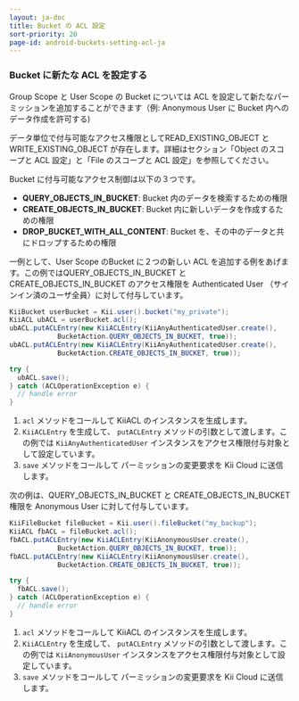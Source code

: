 ```yaml
---
layout: ja-doc
title: Bucket の ACL 設定
sort-priority: 20
page-id: android-buckets-setting-acl-ja
---
```

### Bucket に新たな ACL を設定する

Group Scope と User Scope の Bucket については ACL を設定して新たなパーミッションを追加することができます（例: Anonymous User に Bucket 内へのデータ作成を許可する)

<p class="callout">データ単位で付与可能なアクセス権限としてREAD_EXISTING_OBJECT と WRITE_EXISTING_OBJECT が存在します。詳細はセクション「Object のスコープと ACL 設定」と「File のスコープと ACL 設定」を参照してください。</p>

Bucket に付与可能なアクセス制御は以下の３つです。

 * **QUERY_OBJECTS_IN_BUCKET**: Bucket 内のデータを検索するための権限
 * **CREATE_OBJECTS_IN_BUCKET**: Bucket 内に新しいデータを作成するための権限
 * **DROP_BUCKET_WITH_ALL_CONTENT**: Bucket を、その中のデータと共にドロップするための権限

一例として、User Scope のBucket に２つの新しい ACL を追加する例をあげます。この例ではQUERY_OBJECTS_IN_BUCKET と CREATE_OBJECTS_IN_BUCKET のアクセス権限を Authenticated User （サインイン済のユーザ全員）に対して付与しています。

```java
KiiBucket userBucket = Kii.user().bucket("my_private");
KiiACL ubACL = userBucket.acl();
ubACL.putACLEntry(new KiiACLEntry(KiiAnyAuthenticatedUser.create(),
            BucketAction.QUERY_OBJECTS_IN_BUCKET, true));
ubACL.putACLEntry(new KiiACLEntry(KiiAnyAuthenticatedUser.create(),
            BucketAction.CREATE_OBJECTS_IN_BUCKET, true));

try {
  ubACL.save();
} catch (ACLOperationException e) {
  // handle error
}
```

1. `acl` メソッドをコールして KiiACL のインスタンスを生成します。
2. `KiiACLEntry` を生成して、 `putACLEntry` メソッドの引数として渡します。この例では `KiiAnyAuthenticatedUser` インスタンスをアクセス権限付与対象として設定しています。
3. `save` メソッドをコールして パーミッションの変更要求を Kii Cloud に送信します。

次の例は、QUERY_OBJECTS_IN_BUCKET と CREATE_OBJECTS_IN_BUCKET 権限を Anonymous User に対して付与しています。

```java
KiiFileBucket fileBucket = Kii.user().fileBucket("my_backup");
KiiACL fbACL = fileBucket.acl();
fbACL.putACLEntry(new KiiACLEntry(KiiAnonymousUser.create(),
            BucketAction.QUERY_OBJECTS_IN_BUCKET, true));
fbACL.putACLEntry(new KiiACLEntry(KiiAnonymousUser.create(),
            BucketAction.CREATE_OBJECTS_IN_BUCKET, true));

try {
  fbACL.save();
} catch (ACLOperationException e) {
  // handle error
}
```

1. `acl` メソッドをコールして KiiACL のインスタンスを生成します。
2. `KiiACLEntry` を生成して、 `putACLEntry` メソッドの引数として渡します。この例では `KiiAnonymousUser` インスタンスをアクセス権限付与対象として設定しています。
3. `save` メソッドをコールして パーミッションの変更要求を Kii Cloud に送信します。


